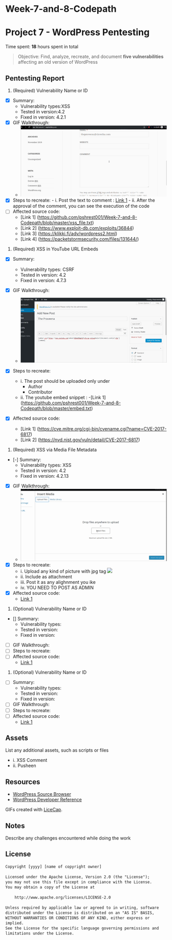 # Week-7-and-8-Codepath
# Project 7 - WordPress Pentesting

Time spent: **18** hours spent in total

> Objective: Find, analyze, recreate, and document **five vulnerabilities** affecting an old version of WordPress

## Pentesting Report

1. (Required) Vulnerability Name or ID
  - [x] Summary: 
    - Vulnerability types:XSS
    - Tested in version:4.2
    - Fixed in version: 4.2.1
  - [x] GIF Walkthrough: 
     - <img src='praveena1.gif' title='XSS' width='' alt='' />
  - [x] Steps to recreate: 
        - i. Post the text to comment : [Link 1](https://github.com/pshrest001/Week-7-and-8-Codepath/blob/master/xss_file.txt)
        - ii. After the approval of the comment, you can see the execution of the code 
  - [ ] Affected source code:
    - [Link 1] (https://github.com/pshrest001/Week-7-and-8-Codepath/blob/master/xss_file.txt)
    - [Link 2] (https://www.exploit-db.com/exploits/36844)
    - [Link 3] (https://klikki.fi/adv/wordpress2.html)
    - [Link 4] (https://packetstormsecurity.com/files/131644/)
1. (Required) XSS in YouTube URL Embeds
  - [x] Summary: 
    - Vulnerability types: CSRF
    - Tested in version: 4.2
    - Fixed in version: 4.7.3 
  - [x] GIF Walkthrough: 
      - <img src='praveena2.gif' title='XSS' width='' alt='' />
  - [x] Steps to recreate: 
      - i. The post should be uploaded only under 
          - Author
          - Contributor 
      - ii. The youtube embed snippet : 
        -[Link 1] (https://github.com/pshrest001/Week-7-and-8-Codepath/blob/master/embed.txt)
        
  - [x] Affected source code:
    - [Link 1] (https://cve.mitre.org/cgi-bin/cvename.cgi?name=CVE-2017-6817)
    - [Link 2] (https://nvd.nist.gov/vuln/detail/CVE-2017-6817)
1. (Required) XSS via Media File Metadata
  - [-] Summary: 
    - Vulnerability types: XSS
    - Tested in version: 4.2
    - Fixed in version: 4.2.13
  - [x] GIF Walkthrough: 
      - <img src='praveena3.gif' title='XSS' width='' alt='' />
  - [x] Steps to recreate: 
      - i. Upload any kind of picture with jpg tag <img src=a onClick=alert(document.cookie)> 
      - ii. Include as attachment 
      - iii. Post it as any alighnment you ike 
      - iv. YOU NEED TO POST AS ADMIN 
  - [x] Affected source code:
    - [Link 1](https://core.trac.wordpress.org/browser/tags/version/src/source_file.php)
1. (Optional) Vulnerability Name or ID
  - [] Summary: 
    - Vulnerability types:
    - Tested in version:
    - Fixed in version: 
  - [ ] GIF Walkthrough: 
  - [ ] Steps to recreate: 
  - [ ] Affected source code:
    - [Link 1](https://core.trac.wordpress.org/browser/tags/version/src/source_file.php)
1. (Optional) Vulnerability Name or ID
  - [ ] Summary: 
    - Vulnerability types:
    - Tested in version:
    - Fixed in version: 
  - [ ] GIF Walkthrough: 
  - [ ] Steps to recreate: 
  - [ ] Affected source code:
    - [Link 1](https://core.trac.wordpress.org/browser/tags/version/src/source_file.php) 

## Assets

List any additional assets, such as scripts or files
- i. XSS Comment 
- ii. Pusheen 

## Resources

- [WordPress Source Browser](https://core.trac.wordpress.org/browser/)
- [WordPress Developer Reference](https://developer.wordpress.org/reference/)

GIFs created with [LiceCap](http://www.cockos.com/licecap/).

## Notes

Describe any challenges encountered while doing the work

## License

    Copyright [yyyy] [name of copyright owner]

    Licensed under the Apache License, Version 2.0 (the "License");
    you may not use this file except in compliance with the License.
    You may obtain a copy of the License at

        http://www.apache.org/licenses/LICENSE-2.0

    Unless required by applicable law or agreed to in writing, software
    distributed under the License is distributed on an "AS IS" BASIS,
    WITHOUT WARRANTIES OR CONDITIONS OF ANY KIND, either express or implied.
    See the License for the specific language governing permissions and
    limitations under the License.
